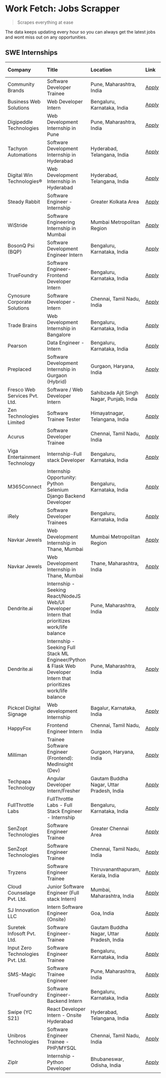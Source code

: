 # Work Fetch: Jobs Scrapper
> Scrapes everything at ease

The data keeps updating every hour so you can always get the latest jobs and wont miss out on any opportunities.

## SWE Internships
<!--START_SECTION:workfetch-->
| Company                           | Title                                                                                                              | Location                                  | Link                                                                                                                                                                                                                                                                                                                            | Date Posted   |
|:----------------------------------|:-------------------------------------------------------------------------------------------------------------------|:------------------------------------------|:--------------------------------------------------------------------------------------------------------------------------------------------------------------------------------------------------------------------------------------------------------------------------------------------------------------------------------|:--------------|
| Community Brands                  | Software Developer Trainee                                                                                         | Pune, Maharashtra, India                  | [Apply](https://in.linkedin.com/jobs/view/software-developer-trainee-at-community-brands-3899630827?position=46&pageNum=0&refId=RWYnuTgmESVXTNrFA9uNww%3D%3D&trackingId=Zt8KvtifL5Ea%2BtYsSFhFGQ%3D%3D&trk=public_jobs_jserp-result_search-card)                                                                                | 2024-04-15    |
| Business Web Solutions            | Web Developer Intern                                                                                               | Bengaluru, Karnataka, India               | [Apply](https://in.linkedin.com/jobs/view/web-developer-intern-at-business-web-solutions-3897552404?position=17&pageNum=0&refId=RWYnuTgmESVXTNrFA9uNww%3D%3D&trackingId=Z0VlYDoXD7y0Ehs81mrJmQ%3D%3D&trk=public_jobs_jserp-result_search-card)                                                                                  | 2024-04-13    |
| Digipeddle Technologies           | Web Development Internship in Pune                                                                                 | Pune, Maharashtra, India                  | [Apply](https://in.linkedin.com/jobs/view/web-development-internship-in-pune-at-digipeddle-technologies-3898605884?position=40&pageNum=0&refId=RWYnuTgmESVXTNrFA9uNww%3D%3D&trackingId=dAVHX0T1S6DC%2F0J%2FSeSiPg%3D%3D&trk=public_jobs_jserp-result_search-card)                                                               | 2024-04-13    |
| Tachyon Automations               | Software Development Internship in Hyderabad                                                                       | Hyderabad, Telangana, India               | [Apply](https://in.linkedin.com/jobs/view/software-development-internship-in-hyderabad-at-tachyon-automations-3896969464?position=26&pageNum=0&refId=RWYnuTgmESVXTNrFA9uNww%3D%3D&trackingId=PnE4ESiPM0XAhF7j34r5nQ%3D%3D&trk=public_jobs_jserp-result_search-card)                                                             | 2024-04-12    |
| Digital Win Technologies®         | Web Development Internship in Hyderabad                                                                            | Hyderabad, Telangana, India               | [Apply](https://in.linkedin.com/jobs/view/web-development-internship-in-hyderabad-at-digital-win-technologies%C2%AE-3893193501?position=51&pageNum=0&refId=RWYnuTgmESVXTNrFA9uNww%3D%3D&trackingId=Zb%2B15kcovOz6HuIwc7ghnA%3D%3D&trk=public_jobs_jserp-result_search-card)                                                     | 2024-04-10    |
| Steady Rabbit                     | Software Engineer - Internship                                                                                     | Greater Kolkata Area                      | [Apply](https://in.linkedin.com/jobs/view/software-engineer-internship-at-steady-rabbit-3885171077?position=5&pageNum=0&refId=RWYnuTgmESVXTNrFA9uNww%3D%3D&trackingId=yR6UZV4s7lNlqs4boM6%2BjA%3D%3D&trk=public_jobs_jserp-result_search-card)                                                                                  | 2024-04-08    |
| WiStride                          | Software Engineering Internship in Mumbai                                                                          | Mumbai Metropolitan Region                | [Apply](https://in.linkedin.com/jobs/view/software-engineering-internship-in-mumbai-at-wistride-3888218704?position=10&pageNum=0&refId=RWYnuTgmESVXTNrFA9uNww%3D%3D&trackingId=C06H161D3EI%2BC5EEjobgmg%3D%3D&trk=public_jobs_jserp-result_search-card)                                                                         | 2024-04-08    |
| BosonQ Psi (BQP)                  | Software Development Engineer Intern                                                                               | Bengaluru, Karnataka, India               | [Apply](https://in.linkedin.com/jobs/view/software-development-engineer-intern-at-bosonq-psi-bqp-3888328596?position=23&pageNum=0&refId=RWYnuTgmESVXTNrFA9uNww%3D%3D&trackingId=FUb9sFknEBz9YpmXQWcxZA%3D%3D&trk=public_jobs_jserp-result_search-card)                                                                          | 2024-04-06    |
| TrueFoundry                       | Software Engineer- Frontend Developer Intern                                                                       | Bengaluru, Karnataka, India               | [Apply](https://in.linkedin.com/jobs/view/software-engineer-frontend-developer-intern-at-truefoundry-3887320206?position=12&pageNum=0&refId=RWYnuTgmESVXTNrFA9uNww%3D%3D&trackingId=iDmx5KqDUppKboyb0xm7iw%3D%3D&trk=public_jobs_jserp-result_search-card)                                                                      | 2024-04-05    |
| Cynosure Corporate Solutions      | Software Developer -Intern                                                                                         | Chennai, Tamil Nadu, India                | [Apply](https://in.linkedin.com/jobs/view/software-developer-intern-at-cynosure-corporate-solutions-3884767755?position=13&pageNum=0&refId=RWYnuTgmESVXTNrFA9uNww%3D%3D&trackingId=FXOT4UP1MDY9YyleQlpv6Q%3D%3D&trk=public_jobs_jserp-result_search-card)                                                                       | 2024-04-04    |
| Trade Brains                      | Web Development Internship in Bangalore                                                                            | Bengaluru, Karnataka, India               | [Apply](https://in.linkedin.com/jobs/view/web-development-internship-in-bangalore-at-trade-brains-3885739433?position=35&pageNum=0&refId=RWYnuTgmESVXTNrFA9uNww%3D%3D&trackingId=BRNbEs30BuudWQi%2Baucndg%3D%3D&trk=public_jobs_jserp-result_search-card)                                                                       | 2024-04-04    |
| Pearson                           | Data Engineer - Intern                                                                                             | Bengaluru, Karnataka, India               | [Apply](https://in.linkedin.com/jobs/view/data-engineer-intern-at-pearson-3884561204?position=55&pageNum=0&refId=RWYnuTgmESVXTNrFA9uNww%3D%3D&trackingId=V6m6a%2BNeVjIJbTWfIavtjw%3D%3D&trk=public_jobs_jserp-result_search-card)                                                                                               | 2024-04-04    |
| Preplaced                         | Software Development Internship in Gurgaon (Hybrid)                                                                | Gurgaon, Haryana, India                   | [Apply](https://in.linkedin.com/jobs/view/software-development-internship-in-gurgaon-hybrid-at-preplaced-3880567870?position=15&pageNum=0&refId=RWYnuTgmESVXTNrFA9uNww%3D%3D&trackingId=kx31ouro5cxoQaACESYk6w%3D%3D&trk=public_jobs_jserp-result_search-card)                                                                  | 2024-04-01    |
| Fresco Web Services Pvt. Ltd.     | Software / Web Developer Intern                                                                                    | Sahibzada Ajit Singh Nagar, Punjab, India | [Apply](https://in.linkedin.com/jobs/view/software-web-developer-intern-at-fresco-web-services-pvt-ltd-3880552598?position=50&pageNum=0&refId=RWYnuTgmESVXTNrFA9uNww%3D%3D&trackingId=axLKolDN%2B%2BRl7sFSlJhQ1A%3D%3D&trk=public_jobs_jserp-result_search-card)                                                                | 2024-04-01    |
| Zen Technologies Limited          | Software Trainee Tester                                                                                            | Himayatnagar, Telangana, India            | [Apply](https://in.linkedin.com/jobs/view/software-trainee-tester-at-zen-technologies-limited-3872100214?position=7&pageNum=0&refId=RWYnuTgmESVXTNrFA9uNww%3D%3D&trackingId=oWKfPnaci3jpXYoHGZOrDA%3D%3D&trk=public_jobs_jserp-result_search-card)                                                                              | 2024-03-26    |
| Acurus                            | Software Developer Trainee                                                                                         | Chennai, Tamil Nadu, India                | [Apply](https://in.linkedin.com/jobs/view/software-developer-trainee-at-acurus-3871400616?position=14&pageNum=0&refId=RWYnuTgmESVXTNrFA9uNww%3D%3D&trackingId=qoNbC8Y%2BcBQJI3vAleddjw%3D%3D&trk=public_jobs_jserp-result_search-card)                                                                                          | 2024-03-26    |
| Viga Entertainment Technology     | Internship-Full stack Developer                                                                                    | Bengaluru, Karnataka, India               | [Apply](https://in.linkedin.com/jobs/view/internship-full-stack-developer-at-viga-entertainment-technology-3870669789?position=20&pageNum=0&refId=RWYnuTgmESVXTNrFA9uNww%3D%3D&trackingId=ZjLYoJ4SHeWKvPCxQBxJkw%3D%3D&trk=public_jobs_jserp-result_search-card)                                                                | 2024-03-25    |
| M365Connect                       | Internship Opportunity: Python Selenium Django Backend Developer                                                   | Bengaluru, Karnataka, India               | [Apply](https://in.linkedin.com/jobs/view/internship-opportunity-python-selenium-django-backend-developer-at-m365connect-3868219387?position=60&pageNum=0&refId=RWYnuTgmESVXTNrFA9uNww%3D%3D&trackingId=I%2FxqgSp4vNqIwa%2FrLvZPRQ%3D%3D&trk=public_jobs_jserp-result_search-card)                                              | 2024-03-24    |
| iRely                             | Software Developer Trainees                                                                                        | Bengaluru, Karnataka, India               | [Apply](https://in.linkedin.com/jobs/view/software-developer-trainees-at-irely-3860566039?position=2&pageNum=0&refId=RWYnuTgmESVXTNrFA9uNww%3D%3D&trackingId=yCI%2FJj%2FCJzu4ecjRyeuCCQ%3D%3D&trk=public_jobs_jserp-result_search-card)                                                                                         | 2024-03-18    |
| Navkar Jewels                     | Web Development Internship in Thane, Mumbai                                                                        | Mumbai Metropolitan Region                | [Apply](https://in.linkedin.com/jobs/view/web-development-internship-in-thane-mumbai-at-navkar-jewels-3858080315?position=45&pageNum=0&refId=RWYnuTgmESVXTNrFA9uNww%3D%3D&trackingId=4K3ZS8EPqzZYt54Xw77%2FVg%3D%3D&trk=public_jobs_jserp-result_search-card)                                                                   | 2024-03-15    |
| Navkar Jewels                     | Web Development Internship in Thane, Mumbai                                                                        | Thane, Maharashtra, India                 | [Apply](https://in.linkedin.com/jobs/view/web-development-internship-in-thane-mumbai-at-navkar-jewels-3858087224?position=52&pageNum=0&refId=RWYnuTgmESVXTNrFA9uNww%3D%3D&trackingId=dz%2BhuybHPADk0BlUW%2BKp5Q%3D%3D&trk=public_jobs_jserp-result_search-card)                                                                 | 2024-03-15    |
| Dendrite.ai                       | Internship - Seeking React/NodeJS Web/UI Developer Intern that prioritizes work/life balance                       | Pune, Maharashtra, India                  | [Apply](https://in.linkedin.com/jobs/view/internship-seeking-react-nodejs-web-ui-developer-intern-that-prioritizes-work-life-balance-at-dendrite-ai-3853583200?position=29&pageNum=0&refId=RWYnuTgmESVXTNrFA9uNww%3D%3D&trackingId=DJ79Od%2FWvCh9vH%2BWuYq0vA%3D%3D&trk=public_jobs_jserp-result_search-card)                   | 2024-03-12    |
| Dendrite.ai                       | Internship - Seeking Full Stack ML Engineer/Python & Flask Web Developer Intern that prioritizes work/life balance | Pune, Maharashtra, India                  | [Apply](https://in.linkedin.com/jobs/view/internship-seeking-full-stack-ml-engineer-python-flask-web-developer-intern-that-prioritizes-work-life-balance-at-dendrite-ai-3853583202?position=57&pageNum=0&refId=RWYnuTgmESVXTNrFA9uNww%3D%3D&trackingId=DfczKADPYX8tjVZJb0H%2BHA%3D%3D&trk=public_jobs_jserp-result_search-card) | 2024-03-12    |
| Pickcel Digital Signage           | Web development Internship                                                                                         | Bagalur, Karnataka, India                 | [Apply](https://in.linkedin.com/jobs/view/web-development-internship-at-pickcel-digital-signage-3849506118?position=48&pageNum=0&refId=RWYnuTgmESVXTNrFA9uNww%3D%3D&trackingId=wrY28SkZUHM%2FpSk4fb%2B5Rg%3D%3D&trk=public_jobs_jserp-result_search-card)                                                                       | 2024-03-08    |
| HappyFox                          | Frontend Engineer Intern                                                                                           | Chennai, Tamil Nadu, India                | [Apply](https://in.linkedin.com/jobs/view/frontend-engineer-intern-at-happyfox-3848357951?position=41&pageNum=0&refId=RWYnuTgmESVXTNrFA9uNww%3D%3D&trackingId=oUv0iuTA6awxkq%2BLYlptxA%3D%3D&trk=public_jobs_jserp-result_search-card)                                                                                          | 2024-03-07    |
| Milliman                          | Trainee Software Engineer (Frontend): MedInsight (Dev)                                                             | Gurgaon, Haryana, India                   | [Apply](https://in.linkedin.com/jobs/view/trainee-software-engineer-frontend-medinsight-dev-at-milliman-3792874280?position=8&pageNum=0&refId=RWYnuTgmESVXTNrFA9uNww%3D%3D&trackingId=s8JgWacW13Od3Ys%2FGQhH%2Fg%3D%3D&trk=public_jobs_jserp-result_search-card)                                                                | 2024-03-01    |
| Techpapa Technology               | Angular Developer Intern/Fresher                                                                                   | Gautam Buddha Nagar, Uttar Pradesh, India | [Apply](https://in.linkedin.com/jobs/view/angular-developer-intern-fresher-at-techpapa-technology-3834305862?position=53&pageNum=0&refId=RWYnuTgmESVXTNrFA9uNww%3D%3D&trackingId=8k9VBNSxDwDtvXl0VOTu6w%3D%3D&trk=public_jobs_jserp-result_search-card)                                                                         | 2024-02-20    |
| FullThrottle Labs                 | FullThrottle Labs - Full Stack Engineer - Internship                                                               | Bengaluru, Karnataka, India               | [Apply](https://in.linkedin.com/jobs/view/fullthrottle-labs-full-stack-engineer-internship-at-fullthrottle-labs-3829636016?position=49&pageNum=0&refId=RWYnuTgmESVXTNrFA9uNww%3D%3D&trackingId=PTUWhQteT5gQzEapRDQc7A%3D%3D&trk=public_jobs_jserp-result_search-card)                                                           | 2024-02-17    |
| SenZopt Technologies              | Software Engineer Trainee                                                                                          | Greater Chennai Area                      | [Apply](https://in.linkedin.com/jobs/view/software-engineer-trainee-at-senzopt-technologies-3827688781?position=28&pageNum=0&refId=RWYnuTgmESVXTNrFA9uNww%3D%3D&trackingId=9dh71wuKom5qugdIzUHyLw%3D%3D&trk=public_jobs_jserp-result_search-card)                                                                               | 2024-02-12    |
| SenZopt Technologies              | Software Engineer Trainee                                                                                          | Chennai, Tamil Nadu, India                | [Apply](https://in.linkedin.com/jobs/view/software-engineer-trainee-at-senzopt-technologies-3827686880?position=43&pageNum=0&refId=RWYnuTgmESVXTNrFA9uNww%3D%3D&trackingId=RM5imE9LXd1uSriwS1Rs6A%3D%3D&trk=public_jobs_jserp-result_search-card)                                                                               | 2024-02-12    |
| Tryzens                           | Software Engineer Trainee                                                                                          | Thiruvananthapuram, Kerala, India         | [Apply](https://in.linkedin.com/jobs/view/software-engineer-trainee-at-tryzens-3809363491?position=30&pageNum=0&refId=RWYnuTgmESVXTNrFA9uNww%3D%3D&trackingId=0Qi4gXmf055GbGQwTDr%2FxA%3D%3D&trk=public_jobs_jserp-result_search-card)                                                                                          | 2024-01-18    |
| Cloud Counselage Pvt. Ltd.        | Junior Software Engineer (Full stack Intern)                                                                       | Mumbai, Maharashtra, India                | [Apply](https://in.linkedin.com/jobs/view/junior-software-engineer-full-stack-intern-at-cloud-counselage-pvt-ltd-3803132814?position=22&pageNum=0&refId=RWYnuTgmESVXTNrFA9uNww%3D%3D&trackingId=y7QeYCxLbL%2BrMpf%2BEO8qKw%3D%3D&trk=public_jobs_jserp-result_search-card)                                                      | 2024-01-11    |
| SJ Innovation LLC                 | Intern Software Engineer (Onsite)                                                                                  | Goa, India                                | [Apply](https://in.linkedin.com/jobs/view/intern-software-engineer-onsite-at-sj-innovation-llc-3799959011?position=36&pageNum=0&refId=RWYnuTgmESVXTNrFA9uNww%3D%3D&trackingId=46lu7ioCOWjKj9oixoze2g%3D%3D&trk=public_jobs_jserp-result_search-card)                                                                            | 2024-01-11    |
| Suretek Infosoft Pvt. Ltd.        | Software Engineer-Trainee                                                                                          | Gautam Buddha Nagar, Uttar Pradesh, India | [Apply](https://in.linkedin.com/jobs/view/software-engineer-trainee-at-suretek-infosoft-pvt-ltd-3800934643?position=19&pageNum=0&refId=RWYnuTgmESVXTNrFA9uNww%3D%3D&trackingId=aObRBjZ%2Bu%2B1Da7b%2BDAqrpQ%3D%3D&trk=public_jobs_jserp-result_search-card)                                                                     | 2024-01-09    |
| Input Zero Technologies Pvt. Ltd. | Software Engineer Trainee                                                                                          | Bengaluru, Karnataka, India               | [Apply](https://in.linkedin.com/jobs/view/software-engineer-trainee-at-input-zero-technologies-pvt-ltd-3800927643?position=24&pageNum=0&refId=RWYnuTgmESVXTNrFA9uNww%3D%3D&trackingId=wDrX9YW3b6ygYuSM%2BY8JhA%3D%3D&trk=public_jobs_jserp-result_search-card)                                                                  | 2024-01-09    |
| SMS-Magic                         | Software Trainee Engineer                                                                                          | Pune, Maharashtra, India                  | [Apply](https://in.linkedin.com/jobs/view/software-trainee-engineer-at-sms-magic-3761409781?position=25&pageNum=0&refId=RWYnuTgmESVXTNrFA9uNww%3D%3D&trackingId=VPCf2NISAMP09hfPat5HGg%3D%3D&trk=public_jobs_jserp-result_search-card)                                                                                          | 2023-11-16    |
| TrueFoundry                       | Software Engineer-Backend Intern                                                                                   | Bengaluru, Karnataka, India               | [Apply](https://in.linkedin.com/jobs/view/software-engineer-backend-intern-at-truefoundry-3779508170?position=27&pageNum=0&refId=RWYnuTgmESVXTNrFA9uNww%3D%3D&trackingId=qtHa0dEXpFnVC9FEFR%2FjqQ%3D%3D&trk=public_jobs_jserp-result_search-card)                                                                               | 2023-11-10    |
| Swipe (YC S21)                    | React Developer Intern - Onsite Hyderabad                                                                          | Hyderabad, Telangana, India               | [Apply](https://in.linkedin.com/jobs/view/react-developer-intern-onsite-hyderabad-at-swipe-yc-s21-3737600089?position=32&pageNum=0&refId=RWYnuTgmESVXTNrFA9uNww%3D%3D&trackingId=2D7lygf45WAH6Pa4fGqDoQ%3D%3D&trk=public_jobs_jserp-result_search-card)                                                                         | 2023-10-13    |
| Unibros Technologies              | Software Engineer Trainee - PHP/MYSQL                                                                              | Chennai, Tamil Nadu, India                | [Apply](https://in.linkedin.com/jobs/view/software-engineer-trainee-php-mysql-at-unibros-technologies-3656599241?position=31&pageNum=0&refId=RWYnuTgmESVXTNrFA9uNww%3D%3D&trackingId=i5Up1VQmn7dugL%2BS0akPHg%3D%3D&trk=public_jobs_jserp-result_search-card)                                                                   | 2023-06-12    |
| Ziplr                             | Internship - Python Developer                                                                                      | Bhubaneswar, Odisha, India                | [Apply](https://in.linkedin.com/jobs/view/internship-python-developer-at-ziplr-3645677592?position=56&pageNum=0&refId=RWYnuTgmESVXTNrFA9uNww%3D%3D&trackingId=5f7QXkWCLzdTiXgsUWx9Zw%3D%3D&trk=public_jobs_jserp-result_search-card)                                                                                            | 2023-06-02    |
<!--END_SECTION:workfetch-->

